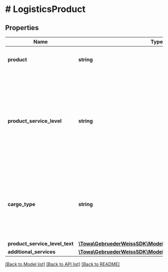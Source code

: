 # # LogisticsProduct

## Properties

Name | Type | Description | Notes
------------ | ------------- | ------------- | -------------
**product** | **string** | definition of the GW logistics product | [optional]
**product_service_level** | **string** | definition of the GW service level of the product. Available service levels depend on the logistics product plus your contract with GW. | [optional]
**cargo_type** | **string** | can be defined per customer; for special transport-routing; or special pricing-calculation (sortage-criteria) | [optional]
**product_service_level_text** | [**\Towa\GebruederWeissSDK\Model\Translation**](Translation.md) |  | [optional]
**additional_services** | [**\Towa\GebruederWeissSDK\Model\AdditionalServiceLogistics[]**](AdditionalServiceLogistics.md) |  | [optional]

[[Back to Model list]](../../README.md#models) [[Back to API list]](../../README.md#endpoints) [[Back to README]](../../README.md)
